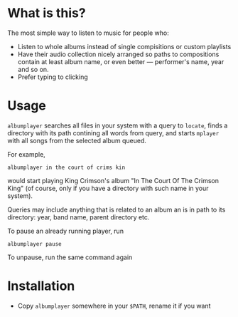 What is this?
============

The most simple way to listen to music for people who:

- Listen to whole albums instead of single compisitions or custom playlists
- Have their audio collection nicely arranged so paths to compositions contain at least album name, or even better — performer's name, year and so on.
- Prefer typing to clicking


Usage
=================

`albumplayer` searches all files in your system with a query to `locate`, finds a directory with its path contining all words from query, and starts `mplayer` with all songs from the selected album queued.

For example, 

	albumplayer in the court of crims kin

would start playing King Crimson's album "In The Court Of The Crimson King" (of course, only if you have a directory with such name in your system).
	
Queries may include anything that is related to an album an is in path to its directory: year, band name, parent directory etc.

To pause an already running player, run 

	albumplayer pause

To unpause, run the same command again


Installation
===========

- Copy `albumplayer` somewhere in your `$PATH`, rename it if you want
